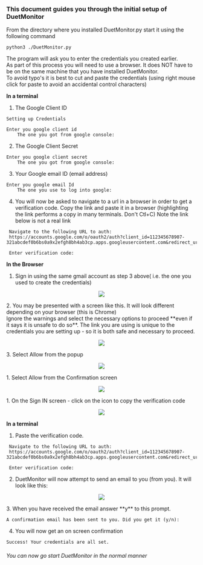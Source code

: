 ### This document guides you through the initial setup of DuetMonitor

From the directory where you installed DuetMonitor.py start it using the following command
```
python3 ./DuetMonitor.py
```
The program will ask you to enter the credentials you created earlier.<br>
As part of this process you will need to use a browser.  It does NOT have to be on the same machine that you have installed DuetMonitor.<br>
To avoid typo's it is best to cut and paste the credentials (using right mouse click for paste to avoid an accidental control characters)

**In a terminal**

1.  The Google Client ID 
```
Setting up Credentials

Enter you google client id
    The one you got from google console:
```
2.  The Google Client Secret
```
Enter you google client secret
    The one you got from google console:
```    

3.  Your Google email ID (email address)
```
Enter you google email Id
    The one you use to log into google:
```    

4. You will now be asked to navigate to a url in a browser in order to get a verification code.  Copy the link and paste it in a browser (highlighting the link performs a copy in many terminals.  Don't Ctl+C) 
Note the link below is not a real link
```
 Navigate to the following URL to auth:
 https://accounts.google.com/o/oauth2/auth?client_id=112345678907-321abcdef0b6bs0a9x2efgh8bh4ab3cp.apps.googleusercontent.com&redirect_uri=urn%3Aabcd%5Xyz%3Aoauth%3A2.0%3Aabc&response_type=code&scope=https%3A%2F%2Fmail.google.com%2F

 Enter verification code:
```

**In the Browser**

1.  Sign in using the same gmail account as step 3 above( i.e. the one you used to create the credentials)
   <p align="center">  
   <img src="https://github.com/stuartofmt/DuetMonitor/blob/main/images/Setup1.PNG">
   </p>
2.  You may be presented with a screen like this. It will look different depending on your browser (this is Chrome)<br>
    Ignore the warnings and select the necessary options to proceed **even if it says it is unsafe to do so**.  The link you are using is unique to the credentials you are setting up - so it is both safe and necessary to proceed.
   <p align="center">  
   <img src="https://github.com/stuartofmt/DuetMonitor/blob/main/images/Setup2.PNG">
   </p>
3.  Select Allow from the popup
   <p align="center">  
   <img src="https://github.com/stuartofmt/DuetMonitor/blob/main/images/Setup3.PNG">
   </p>
1.  Select Allow from the Confirmation screen
   <p align="center">  
   <img src="https://github.com/stuartofmt/DuetMonitor/blob/main/images/Setup4.PNG">
   </p>
1. On the Sign IN screen - click on the icon to copy the verification code
   <p align="center">  
   <img src="https://github.com/stuartofmt/DuetMonitor/blob/main/images/Setup5.PNG">
   </p>

**In a terminal**

1.  Paste the verification code.
```
 Navigate to the following URL to auth:
 https://accounts.google.com/o/oauth2/auth?client_id=112345678907-321abcdef0b6bs0a9x2efgh8bh4ab3cp.apps.googleusercontent.com&redirect_uri=urn%3Aabcd%5Xyz%3Aoauth%3A2.0%3Aabc&response_type=code&scope=https%3A%2F%2Fmail.google.com%2F

 Enter verification code:
```
2.  DuetMonitor will now attempt to send an email to you (from you).  It will look like this:
   <p align="center">  
   <img src="https://github.com/stuartofmt/DuetMonitor/blob/main/images/Setup5.PNG">
   </p>
3.  When you have received the email answer **y** to this prompt.

```
A confirmation email has been sent to you. Did you get it (y/n):
```
4.  You will now get an on screen confirmation
```
Success! Your credentials are all set.
```

###### You can now go start DuetMonitor in the normal manner
